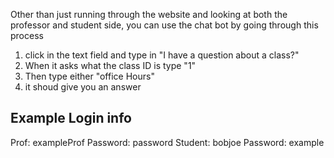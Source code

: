 Other than just running through the website and looking at both the professor and student side, you can use the chat bot by going through this process

1. click in the text field and type in "I have a question about a class?"
2. When it asks what the class ID is type "1"
3. Then type either "office Hours"
4. it shoud give you an answer


## Example Login info
Prof: exampleProf Password: password
Student: bobjoe Password: example
